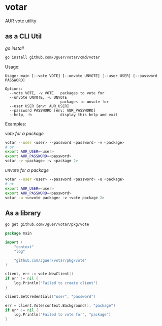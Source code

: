 # votar
AUR vote utility

## as a CLI Util

*go install*

```sh
go install github.com/Jguer/votar/cmd/votar
```

Usage:

```
Usage: main [--vote VOTE] [--unvote UNVOTE] [--user USER] [--password PASSWORD]

Options:
  --vote VOTE, -v VOTE   packages to vote for
  --unvote UNVOTE, -u UNVOTE
                         packages to unvote for
  --user USER [env: AUR_USER]
  --password PASSWORD [env: AUR_PASSWORD]
  --help, -h             display this help and exit
```

Examples:

*vote for a package*

```sh
votar --user <user> --password <password> -v <package>
# or 
export AUR_USER=<user>
export AUR_PASSWORD=<password>
votar -v <package> -v <package 2>
```

*unvote for a package*

```sh
votar --user <user> --password <password> -u <package>
# or 
export AUR_USER=<user>
export AUR_PASSWORD=<password>
votar -u <unvote package> -v <vote package 2>
```

## As a library

```sh
go get github.com/Jguer/votar/pkg/vote
```

```go
package main

import (
	"context"
	"log"

	"github.com/Jguer/votar/pkg/vote"
)

client, err := vote.NewClient()
if err != nil {
    log.Println("Failed to create client")
}

client.SetCredentials("user", "password")

err = client.Vote(context.Background(), "package")
if err != nil {
    log.Println("Failed to vote for", "package")
}
```
